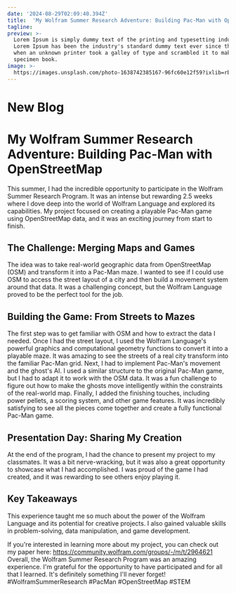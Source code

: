 ```yaml
---
date: '2024-08-29T02:09:40.394Z'
title:  'My Wolfram Summer Research Adventure: Building Pac-Man with OpenStreetMap'
tagline: 
preview: >-
  Lorem Ipsum is simply dummy text of the printing and typesetting industry.
  Lorem Ipsum has been the industry's standard dummy text ever since the 1500s,
  when an unknown printer took a galley of type and scrambled it to make a type
  specimen book.
image: >-
  https://images.unsplash.com/photo-1638742385167-96fc60e12f59?ixlib=rb-1.2.1&ixid=MnwxMjA3fDB8MHxwaG90by1wYWdlfHx8fGVufDB8fHx8&auto=format&fit=crop&w=1632&q=80
---
```

# New Blog
# My Wolfram Summer Research Adventure: Building Pac-Man with OpenStreetMap

This summer, I had the incredible opportunity to participate in the Wolfram Summer Research Program. It was an intense but rewarding 2.5 weeks where I dove deep into the world of Wolfram Language and explored its capabilities. My project focused on creating a playable Pac-Man game using OpenStreetMap data, and it was an exciting journey from start to finish.

## The Challenge: Merging Maps and Games

The idea was to take real-world geographic data from OpenStreetMap (OSM) and transform it into a Pac-Man maze. I wanted to see if I could use OSM to access the street layout of a city and then build a movement system around that data. It was a challenging concept, but the Wolfram Language proved to be the perfect tool for the job.

## Building the Game: From Streets to Mazes

The first step was to get familiar with OSM and how to extract the data I needed. Once I had the street layout, I used the Wolfram Language's powerful graphics and computational geometry functions to convert it into a playable maze. It was amazing to see the streets of a real city transform into the familiar Pac-Man grid.
Next, I had to implement Pac-Man's movement and the ghost's AI. I used a similar structure to the original Pac-Man game, but I had to adapt it to work with the OSM data. It was a fun challenge to figure out how to make the ghosts move intelligently within the constraints of the real-world map.
Finally, I added the finishing touches, including power pellets, a scoring system, and other game features. It was incredibly satisfying to see all the pieces come together and create a fully functional Pac-Man game.

## Presentation Day: Sharing My Creation
At the end of the program, I had the chance to present my project to my classmates. It was a bit nerve-wracking, but it was also a great opportunity to showcase what I had accomplished. I was proud of the game I had created, and it was rewarding to see others enjoy playing it.

## Key Takeaways
This experience taught me so much about the power of the Wolfram Language and its potential for creative projects. I also gained valuable skills in problem-solving, data manipulation, and game development.

If you're interested in learning more about my project, you can check out my paper here: https://community.wolfram.com/groups/-/m/t/2964621
Overall, the Wolfram Summer Research Program was an amazing experience. I'm grateful for the opportunity to have participated and for all that I learned. It's definitely something I'll never forget!
#WolframSummerResearch #PacMan #OpenStreetMap #STEM
